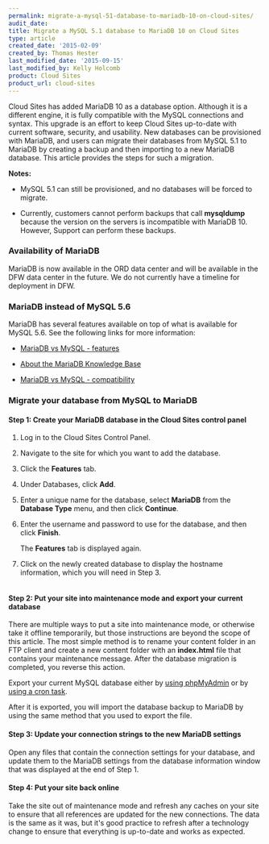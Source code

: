 ```yaml
---
permalink: migrate-a-mysql-51-database-to-mariadb-10-on-cloud-sites/
audit_date:
title: Migrate a MySQL 5.1 database to MariaDB 10 on Cloud Sites
type: article
created_date: '2015-02-09'
created_by: Thomas Hester
last_modified_date: '2015-09-15'
last_modified_by: Kelly Holcomb
product: Cloud Sites
product_url: cloud-sites
---
```


Cloud Sites has added MariaDB 10 as a database option. Although it is a
different engine, it is fully compatible with the MySQL connections and
syntax. This upgrade is an effort to keep Cloud Sites up-to-date with
current software, security, and usability. New databases can be
provisioned with MariaDB, and users can migrate their databases from
MySQL 5.1 to MariaDB by creating a backup and then importing to a new
MariaDB database. This article provides the steps for such a migration.

**Notes:**

-   MySQL 5.1 can still be provisioned, and no databases will be forced
    to migrate.

-   Currently, customers cannot perform backups that call **mysqldump**
    because the version on the servers is incompatible with MariaDB 10.
    However, Support can perform these backups.

### Availability of MariaDB

MariaDB is now available in the ORD data center and will be available in
the DFW data center in the future. We do not currently have a timeline
for deployment in DFW.

### MariaDB instead of MySQL 5.6

MariaDB has several features available on top of what is available for
MySQL 5.6. See the following links for more information:

- [MariaDB vs MySQL - features](https://mariadb.com/kb/en/mariadb/mariadb-vs-mysql-features/)

- [About the MariaDB Knowledge Base](https://mariadb.com/kb/en/meta/about-the-mariadb-knowledge-base/)

- [MariaDB vs MySQL - compatibility](https://mariadb.com/kb/en/mariadb/mariadb-vs-mysql-compatibility/)

### Migrate your database from MySQL to MariaDB

#### Step 1: Create your MariaDB database in the Cloud Sites control panel

1.  Log in to the Cloud Sites Control Panel.

2.  Navigate to the site for which you want to add the database.

3.  Click the **Features** tab.

4.  Under Databases, click **Add**.

5.  Enter a unique name for the database, select **MariaDB** from the
    **Database Type** menu, and then click **Continue**.

6.  Enter the username and password to use for the database, and then
    click **Finish**.

    The **Features** tab is displayed again.

7.  Click on the newly created database to display the hostname
    information, which you will need in Step 3.

    <img src="{% asset_path cloud-sites/migrate-a-mysql-51-database-to-mariadb-10-on-cloud-sites/db_info.png %}" alt="" />

#### Step 2: Put your site into maintenance mode and export your current database

There are multiple ways to put a site into maintenance mode, or
otherwise take it offline temporarily, but those instructions are beyond
the scope of this article. The most simple method is to rename your
content folder in an FTP client and create a new content folder with an
**index.html** file that contains your maintenance message. After the
database migration is completed, you reverse this action.

Export your current MySQL database either by [using phpMyAdmin](/how-to/backup-your-mysql-database-with-phpmyadmin) or by [using a cron task](/how-to/how-do-i-schedule-a-cron-job-for-cloud-sites).

After it is exported, you will import the database backup to MariaDB by
using the same method that you used to export the file.

#### Step 3: Update your connection strings to the new MariaDB settings

Open any files that contain the connection settings for your database,
and update them to the MariaDB settings from the database
information window that was displayed at the end of Step 1.

#### Step 4: Put your site back online

Take the site out of maintenance mode and refresh any caches on your
site to ensure that all references are updated for the new connections.
The data is the same as it was, but it's good practice to refresh after
a technology change to ensure that everything is up-to-date and works as
expected.
